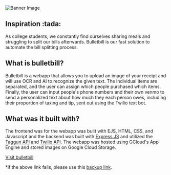 ![Banner Image](https://i.imgur.com/OXBbwhj.png)
<h2>Inspiration :tada: </h2>
As college students, we constantly find ourselves sharing meals and struggling to split our bills afterwards. Bulletbill is our fast solution to automate the bill splitting process.
<h2>What is bulletbill?</h2>
Bulletbill is a webapp that allows you to upload an image of your receipt and will use OCR and AI to recognize the given text. The individual items are separated, and the user can assign which people purchased which items. Finally, the user can input people's phone numbers and their own venmo to send a personalized text about how much they each person owes, including their proportion of taxing and tip, sent out using the Twilio text bot.
<h2>What was it built with?</h2>
The frontend was for the webapp was built with EJS, HTML, CSS, and Javascript and the backend was built with <span><a href="https://expressjs.com/">Express.JS</a></span> and utilized the <span><a href="https://www.taggun.io/">Taggun API</a></span> and <span><a href="https://www.twilio.com/go/twilio-brand-sales-namer-1?utm_source=google&utm_medium=cpc&utm_term=twilio%20api&utm_campaign=G_S_NAMER_Brand_Twilio&gclid=CjwKCAjwloCSBhAeEiwA3hVo_ewG8Nn0H-hsjVcD_Sew0B_fLOzwzD1jZ0NLbsMF2o4wa6Mq1hDyqhoCLyAQAvD_BwE">Twilio API</a></span>. The webapp was hosted using GCloud's App Engine and stored images on Google Cloud Storage.
<p></p>
<a href="https://bulletbill.tech/">Visit bulletbill</a>

*if the above link fails, please use this <a href="https://bulletbill.uk.r.appspot.com/">backup link</a>.
